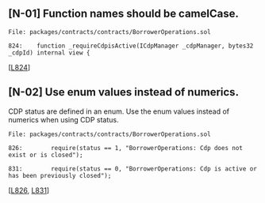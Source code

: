## [N-01] Function names should be camelCase.
```solidity
File: packages/contracts/contracts/BorrowerOperations.sol

824:    function _requireCdpisActive(ICdpManager _cdpManager, bytes32 _cdpId) internal view {
```
[[L824](https://github.com/code-423n4/2023-10-badger/blob/main/packages/contracts/contracts/BorrowerOperations.sol#L824)]

## [N-02] Use enum values instead of numerics.
CDP status are defined in an enum. Use the enum values instead of numerics when using CDP status.
```solidity
File: packages/contracts/contracts/BorrowerOperations.sol

826:        require(status == 1, "BorrowerOperations: Cdp does not exist or is closed");

831:        require(status == 0, "BorrowerOperations: Cdp is active or has been previously closed");
```
[[L826](https://github.com/code-423n4/2023-10-badger/blob/main/packages/contracts/contracts/BorrowerOperations.sol#L826), [L831](https://github.com/code-423n4/2023-10-badger/blob/main/packages/contracts/contracts/BorrowerOperations.sol#L831)]
